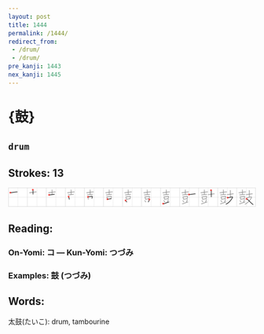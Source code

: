 ```yaml
---
layout: post
title: 1444
permalink: /1444/
redirect_from:
 - /drum/
 - /drum/
pre_kanji: 1443
nex_kanji: 1445
---
```


# {鼓}

## `drum`

## Strokes: 13

<div class="stroke"><img src="../images/E9BC93.png" /></div>

## Reading:

### On-Yomi: コ &mdash; Kun-Yomi: つづみ

### Examples: 鼓 (つづみ)

## Words:

太鼓(たいこ): drum, tambourine
